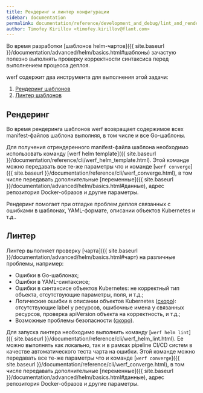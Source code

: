 ```yaml
---
title: Рендеринг и линтер конфигурации
sidebar: documentation
permalink: documentation/reference/development_and_debug/lint_and_render_chart.html
author: Timofey Kirillov <timofey.kirillov@flant.com>
---
```


Во время разработки [шаблонов helm-чартов]({{ site.baseurl }}/documentation/advanced/helm/basics.html#шаблоны) зачастую полезно выполнять проверку корректности синтаксиса перед выполнением процесса деплоя.

werf содержит два инструмента для выполнения этой задачи:

 1. [Рендеринг шаблонов](#рендеринг)
 2. [Линтер шаблонов](#линтер)

## Рендеринг

Во время рендеринга шаблонов werf возвращает содержимое всех manifest-файлов шаблона выполняя, в том числе и все Go-шаблоны.

Для получения отрендеренного manifest-файла шаблона необходимо использовать команду [werf helm template]({{ site.baseurl }}/documentation/reference/cli/werf_helm_template.html). Этой команде можно передавать все те-же параметры что и команде [`werf converge`]({{ site.baseurl }}/documentation/reference/cli/werf_converge.html), в том числе передавать дополнительные [переменные]({{ site.baseurl }}/documentation/advanced/helm/basics.html#данные), адрес репозитория Docker-образов и другие параметры.

Рендеринг помогает при отладке проблем деплоя связанных с ошибками в шаблонах, YAML-формате, описании объектов Kubernetes и т.д..

## Линтер

Линтер выполняет проверку [чарта]({{ site.baseurl }}/documentation/advanced/helm/basics.html#чарт) на различные проблемы, например:
 * Ошибки в Go-шаблонах;
 * Ошибки в YAML-синтаксисе;
 * Ошибки в синтаксисе объектов Kubernetes: не корректный тип объекта, отсутствующие параметры, поля, и т.д.;
 * Логические ошибки в описании объектов Kubernetes ([скоро](https://github.com/werf/werf/issues/1187)): отсутствующие label у ресурсов, ошибочные имена у связанных ресурсов, проверка apiVersion объекта на корректность, и т.д.;
 * Возможные проблемы безопасности ([скоро](https://github.com/werf/werf/issues/1317)).

Для запуска линтера необходимо выполнить команду [`werf helm lint`]({{ site.baseurl }}/documentation/reference/cli/werf_helm_lint.html). Ее можно выполнять как локально, так и в рамках pipeline CI/CD систем в качестве автоматического теста чарта на ошибки.
Этой команде можно передавать все те-же параметры что и команде [`werf converge`]({{ site.baseurl }}/documentation/reference/cli/werf_converge.html), в том числе  передавать дополнительные [переменные]({{ site.baseurl }}/documentation/advanced/helm/basics.html#данные), адрес репозитория Docker-образов и другие параметры.
